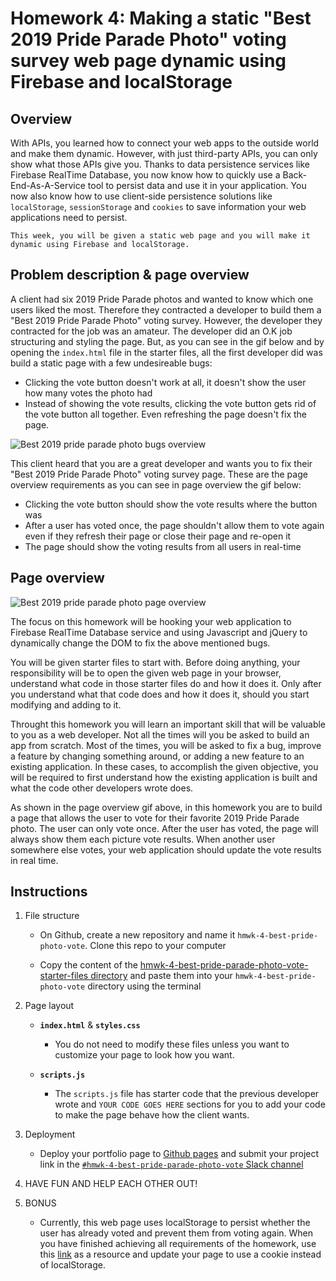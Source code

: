 # Homework 4: Making a static "Best 2019 Pride Parade Photo" voting survey web page dynamic using Firebase and localStorage

## Overview
With APIs, you learned how to connect your web apps to the outside world and make them dynamic. However, with just third-party APIs, you can only show what those APIs give you. Thanks to data persistence services like Firebase RealTime Database, you now know how to quickly use a Back-End-As-A-Service tool to persist data and use it in your application. You now also know how to use client-side persistence solutions like `localStorage`, `sessionStorage` and `cookies` to save information your web applications need to persist.


```This week, you will be given a static web page and you will make it dynamic using Firebase and localStorage.```

## Problem description & page overview
A client had six 2019 Pride Parade photos and wanted to know which one users liked the most. Therefore they contracted a developer to build them a "Best 2019 Pride Parade Photo" voting survey. However, the developer they contracted for the job was an amateur. The developer did an O.K job structuring and styling the page. But, as you can see in the gif below and by opening the `index.html` file in the starter files, all the first developer did was build a static page with a few undesireable bugs: 
* Clicking the vote button doesn't work at all, it doesn't show the user how many votes the photo had
* Instead of showing the vote results, clicking the vote button gets rid of the vote button all together. Even refreshing the page doesn't fix the page.

![Best 2019 pride parade photo bugs overview](./best-pride-parade-photo-vote-page-bugs-overview.gif)


This client heard that you are a great developer and wants you to fix their "Best 2019 Pride Parade Photo" voting survey page. These are the page overview requirements as you can see in page overview the gif below:
* Clicking the vote button should show the vote results where the button was
* After a user has voted once, the page shouldn't allow them to vote again even if they refresh their page or close their page and re-open it
* The page should show the voting results from all users in real-time

## Page overview

![Best 2019 pride parade photo page overview](./best-pride-parade-photo-page-overview.gif)


The focus on this homework will be hooking your web application to Firebase RealTime Database service and using Javascript and jQuery to dynamically change the DOM to fix the above mentioned bugs. 

You will be given starter files to start with. Before doing anything, your responsibility will be to open the given web page in your browser, understand what code in those starter files do and how it does it. Only after you understand what that code does and how it does it, should you start modifying and adding to it.

Throught this homework you will learn an important skill that will be valuable to you as a web developer. Not all the times will you be asked to build an app from scratch. Most of the times, you will be asked to fix a bug, improve a feature by changing something around, or adding a new feature to an existing application. In these cases, to accomplish the given objective, you will be required to first understand how the existing application is built and what the code other developers wrote does.

As shown in the page overview gif above, in this homework you are to build a page that allows the user to vote for their favorite 2019 Pride Parade photo. The user can only vote once. After the user has voted, the page will always show them each picture vote results. When another user somewhere else votes, your web application should update the vote results in real time. 


## Instructions

1. File structure
    * On Github, create a new repository and name it `hmwk-4-best-pride-photo-vote`. Clone this repo to your computer
    
    * Copy the content of the [hmwk-4-best-pride-parade-photo-vote-starter-files directory](./hmwk-4-best-pride-parade-photo-vote-starter-files) and paste them into your `hmwk-4-best-pride-photo-vote` directory using the terminal

2. Page layout
    - **`index.html`** & **`styles.css`**
        * You do not need to modify these files unless you want to customize your page to look how you want.

    - **`scripts.js`**
        * The `scripts.js` file has starter code that the previous developer wrote and `YOUR CODE GOES HERE` sections for you to add your code to make the page behave how the client wants. 

3. Deployment
    * Deploy your portfolio page to [Github pages](https://pages.github.com/) and submit your project link in the [`#hmwk-4-best-pride-parade-photo-vote` Slack channel](https://app.slack.com/client/TLKSMB8R4/CMQMM8QTD)


4. HAVE FUN AND HELP EACH OTHER OUT!

5. BONUS
    * Currently, this web page uses localStorage to persist whether the user has already voted and prevent them from voting again. When you have finished achieving all requirements of the homework, use this [link](https://www.w3schools.com/js/js_cookies.asp) as a resource and update your page to use a cookie instead of localStorage.